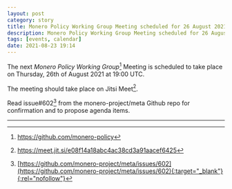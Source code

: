 ```yaml
---
layout: post
category: story
title: Monero Policy Working Group Meeting scheduled for 26 August 2021 1900 UTC
description: Monero Policy Working Group Meeting scheduled for 26 August 2021 1900 UTC on Jitsi.
tags: [events, calendar]
date: 2021-08-23 19:14
---
```


The next *Monero Policy Working Group*[^1] Meeting is scheduled to take place on Thursday, 26th of August 2021 at 19:00 UTC.

The meeting should take place on Jitsi Meet[^2].

Read issue#602[^3] from the monero-project/meta Github repo for confirmation and to propose agenda items.

---

[^1]: https://github.com/monero-policy
[^2]: https://meet.jit.si/e08f14a18abc4ac38cd3a91aacef6425
[^3]: [https://github.com/monero-project/meta/issues/602](https://github.com/monero-project/meta/issues/602){:target="_blank"}{:rel="nofollow"}

